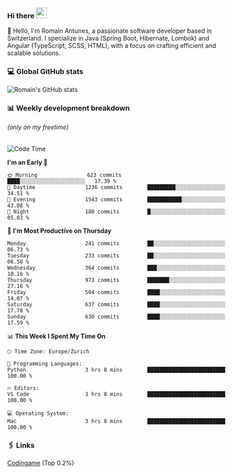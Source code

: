 ### Hi there <img src="https://media.giphy.com/media/hvRJCLFzcasrR4ia7z/giphy.gif" width="25px" height="25px">

👋 Hello, I'm Romain Antunes, a passionate software developer based in Switzerland. I specialize in Java (Spring Boot, Hibernate, Lombok) and Angular (TypeScript, SCSS, HTML), with a focus on crafting efficient and scalable solutions.

### 💻 Global GitHub stats
![Romain's GitHub stats](https://github-readme-streak-stats.herokuapp.com/?user=romainantunes&theme=dark)


### 📊 Weekly development breakdown 
###### *(only on my freetime)*

<!--START_SECTION:wakastats-->
![Code Time](http://img.shields.io/badge/Code%20Time-1%2C711%20hrs%2018%20mins-blue)

**I'm an Early 🐤** 

```text
🌞 Morning                623 commits         ████░░░░░░░░░░░░░░░░░░░░░   17.39 % 
🌆 Daytime                1236 commits        █████████░░░░░░░░░░░░░░░░   34.51 % 
🌃 Evening                1543 commits        ███████████░░░░░░░░░░░░░░   43.08 % 
🌙 Night                  180 commits         █░░░░░░░░░░░░░░░░░░░░░░░░   05.03 % 
```
📅 **I'm Most Productive on Thursday** 

```text
Monday                   241 commits         ██░░░░░░░░░░░░░░░░░░░░░░░   06.73 % 
Tuesday                  233 commits         ██░░░░░░░░░░░░░░░░░░░░░░░   06.50 % 
Wednesday                364 commits         ███░░░░░░░░░░░░░░░░░░░░░░   10.16 % 
Thursday                 973 commits         ███████░░░░░░░░░░░░░░░░░░   27.16 % 
Friday                   504 commits         ████░░░░░░░░░░░░░░░░░░░░░   14.07 % 
Saturday                 637 commits         ████░░░░░░░░░░░░░░░░░░░░░   17.78 % 
Sunday                   630 commits         ████░░░░░░░░░░░░░░░░░░░░░   17.59 % 
```


📊 **This Week I Spent My Time On** 

```text
🕑︎ Time Zone: Europe/Zurich

💬 Programming Languages: 
Python                   3 hrs 8 mins        █████████████████████████   100.00 % 

🔥 Editors: 
VS Code                  3 hrs 8 mins        █████████████████████████   100.00 % 

💻 Operating System: 
Mac                      3 hrs 8 mins        █████████████████████████   100.00 % 
```


<!--END_SECTION:wakastats-->

### 🖇 Links

[Codingame](https://www.codingame.com/profile/defc3ee5279aecc1bb6114e1f994ea9b3325423) (Top 0.2%)
